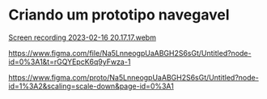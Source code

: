 # Criando um prototipo navegavel 


[Screen recording 2023-02-16 20.17.17.webm](https://user-images.githubusercontent.com/109696840/219509791-2cd04740-86ca-41df-a7c2-1af5680d0412.webm)



https://www.figma.com/file/Na5LnneogpUaABGH2S6sGt/Untitled?node-id=0%3A1&t=rGQYEpcK6q9yFwza-1


https://www.figma.com/proto/Na5LnneogpUaABGH2S6sGt/Untitled?node-id=1%3A2&scaling=scale-down&page-id=0%3A1
